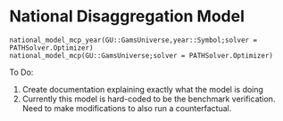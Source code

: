 # National Disaggregation Model

```@docs
national_model_mcp_year(GU::GamsUniverse,year::Symbol;solver = PATHSolver.Optimizer)
national_model_mcp(GU::GamsUniverse;solver = PATHSolver.Optimizer)
```

To Do:

1. Create documentation explaining exactly what the model is doing
2. Currently this model is hard-coded to be the benchmark
verification. Need to make modifications to also run a 
counterfactual.

